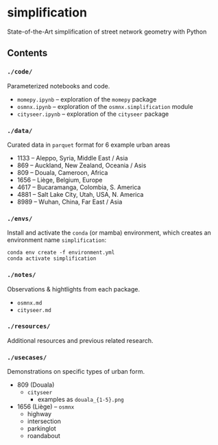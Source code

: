 # simplification

State-of-the-Art simplification of street network geometry with Python

## Contents

### `./code/`

Parameterized notebooks and code.
* `momepy.ipynb` – exploration of the `momepy` package
* `osmnx.ipynb` – exploration of the `osmnx.simplification` module
* `cityseer.ipynb` – exploration of the `cityseer` package

### `./data/`

Curated data in `parquet` format for 6 example urban areas
* 1133 – Aleppo, Syria, Middle East / Asia
* 869 – Auckland, New Zealand, Oceania / Asis
* 809 – Douala, Cameroon, Africa
* 1656 – Liège, Belgium, Europe
* 4617 – Bucaramanga, Colombia, S. America
* 4881 – Salt Lake City, Utah, USA, N. America
* 8989 – Wuhan, China, Far East / Asia

### `./envs/`

Install and activate the `conda` (or mamba) environment, which creates an environment name `simplification`:

```
conda env create -f environment.yml
conda activate simplification
```

### `./notes/`

Observations & hightlights from each package.

* `osmnx.md`
* `cityseer.md`

### `./resources/`

Additional resources and previous related research.

### `./usecases/`

Demonstrations on specific types of urban form.

* 809 (Douala)
  * `cityseer`
    * examples as `douala_{1-5}.png`
* 1656 (Liège) – `osmnx`
  * highway
  * intersection
  * parkinglot
  * roandabout
